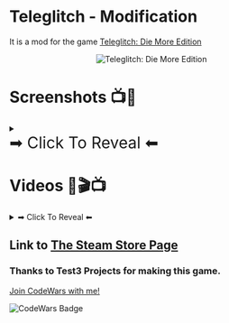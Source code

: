 # Teleglitch - Modification

It is a mod for the game [Teleglitch: Die More Edition](https://www.paradoxplaza.com/teleglitch-die-more-edition/TGTG01GSKtelg001.html/)

<p align="center">
  <img alt="Teleglitch: Die More Edition" width="600" src="https://ggtriple.files.wordpress.com/2013/06/teleglitch-die-more-edition-pc-logo.png">
</p>











# Screenshots 📺📸
<details><summary><div style="font-size: 28px" >➡ Click To Reveal ⬅</div></summary>



<details><summary>➡ DooM Start 😈</summary>

### DooM 😈
<p align="center">
  <img alt="My little Doom-inspired modification of the level 1 dialog + gear (pistol, shotgun and stimpack)" width="800" src="https://github.com/Danielkaas94/AppX/blob/master/Image/Teleglitch_DoomStart.jpg?raw=true">
</p>

> My little Doom-inspired modification of the level 1 dialog + gear (pistol, shotgun and stimpack)

</details>



<details><summary>➡ Half-Life Start λ</summary>

### Half-Life λ
<p align="center">
  <img alt="Half-Life inspired modification of the level 1 dialog" width="800" src="https://github.com/Danielkaas94/AppX/blob/master/Image/Teleglitch_Half-Life_Start.jpg?raw=true">
</p>

> Half-Life inspired modification of the level 1 dialog

<p align="center">
  <img alt="Half-Life inspired modification of the level 1 gear" width="800" src="https://github.com/Danielkaas94/AppX/blob/master/Image/Teleglitch_Half-Life_Start_items.jpg?raw=true">
</p>

> Half-Life inspired modification of the level 1 gear

</details>

<details><summary>➡ Iron Man Start 🛡</summary>

### Iron Man 🛡
<p align="center">
  <img alt="Iron Man inspired modification of the level 1 dialog" width="800" src="https://github.com/Danielkaas94/AppX/blob/master/Image/Teleglitch_IronMan_Start.jpg?raw=true">
</p>

> Iron Man inspired modification of the level 1 dialog


<p align="center">
  <img alt="Iron Man inspired modification of the level 1 gear" width="800" src="https://github.com/Danielkaas94/AppX/blob/master/Image/Teleglitch_IronMan_Start_items.jpg?raw=true">
</p>

> Iron Man inspired modification of the level 1 gear


</details>

<details><summary>➡ Dirty Harry Start 🔫</summary>

### Dirty Harry 🔫
<p align="center">
  <img alt="My Dirty Harry inspired modification of the level 1 dialog" width="800" src="https://github.com/Danielkaas94/AppX/blob/master/Image/Teleglitch_DirtyHarry_Start.jpg?raw=true">
</p>

> Dirty Harry inspired modification of the level 1 dialog


<p align="center">
  <img alt="My Dirty Harry inspired modification of the level 1 gear" width="800" src="https://github.com/Danielkaas94/AppX/blob/master/Image/Teleglitch_DirtyHarry_Start_items.jpg?raw=true">
</p>

> Dirty Harry inspired modification of the level 1 gear


</details>

<details><summary>➡ Dynamite Harry Start 🍺💣</summary>

### Dynamite Harry 🍺💣
<p align="center">
  <img alt="My Dynamite Harry/Olsen Gang modification of the level 1 dialog" width="800" src="https://github.com/Danielkaas94/AppX/blob/master/Image/Teleglitch_DynamiteHarry_Start.jpg?raw=true">
</p>

> Dynamite Harry inspired modification of the level 1 dialog


<p align="center">
  <img alt="My Dynamite Harry/Olsen Gang inspired modification of the level 1 gear" width="800" src="https://github.com/Danielkaas94/AppX/blob/master/Image/Teleglitch_DynamiteHarry_Start_items.jpg?raw=true">
</p>

> Dynamite Harry inspired modification of the level 1 gear


</details>

</details>









# Videos 🎥🎬📺

<details><summary>➡ Click To Reveal ⬅</summary>

# Teleglitch - DooM Start 😈
[![Teleglitch - DooM Start](https://img.youtube.com/vi/gFdIlOCuU-g/maxresdefault.jpg)](https://youtu.be/gFdIlOCuU-g)

# Teleglitch - Half-Life Start λ 
[![Teleglitch - Half-Life Start](https://img.youtube.com/vi/yCfWBDQjVvA/maxresdefault.jpg)](https://youtu.be/yCfWBDQjVvA)

# Teleglitch - Iron Man Start 🛡
[![Teleglitch - Iron Man Start](https://img.youtube.com/vi/7YG_aJWEHYc/maxresdefault.jpg)](https://youtu.be/7YG_aJWEHYc)

# Teleglitch - Dirty Harry Start 🔫
[![Teleglitch - Dirty Harry Start](https://img.youtube.com/vi/TY-YTcIDNb8/maxresdefault.jpg)](https://youtu.be/TY-YTcIDNb8)

# Teleglitch - Dynamit Harry Start 🍺💣
[![Teleglitch - Dynamite Harry Start](https://img.youtube.com/vi/JDUoz9UOiMM/maxresdefault.jpg)](https://youtu.be/JDUoz9UOiMM)

</details>









## Link to [The Steam Store Page](https://store.steampowered.com/app/234390/Teleglitch_Die_More_Edition/)
### Thanks to Test3 Projects for making this game.

[Join CodeWars with me!](https://www.codewars.com/r/hGyTsQ/)
<p>
  <img alt="CodeWars Badge" src="https://www.codewars.com/users/Danielkaas94/badges/large">
</p>